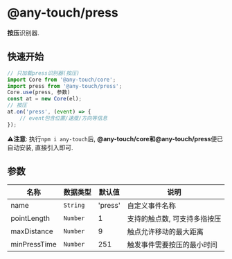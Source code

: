 # @any-touch/press
**按压**识别器.

## 快速开始
```javascript
// 只加载press识别器(按压)
import Core from '@any-touch/core';
import press from '@any-touch/press';
Core.use(press, 参数)
const at = new Core(el);
// 按压
at.on('press', (event) => {
    // event包含位置/速度/方向等信息
});
```
**⚠️注意**: 执行`npm i any-touch`后, **@any-touch/core和@any-touch/press**便已自动安装, 直接引入即可.

## 参数
|名称|数据类型|默认值|说明|
|---|---|---|---|
|name|`String`|'press'|自定义事件名称|
|pointLength|`Number`|1|支持的触点数, 可支持多指按压|
|maxDistance| `Number`|9|触点允许移动的最大距离|
|minPressTime| `Number`|251|触发事件需要按压的最小时间|
